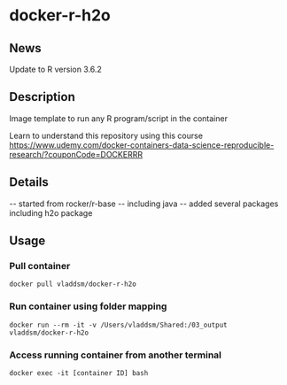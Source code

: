 # docker-r-h2o

## News

Update to R version 3.6.2

## Description

Image template to run any R program/script in the container

Learn to understand this repository using this course https://www.udemy.com/docker-containers-data-science-reproducible-research/?couponCode=DOCKERRR

## Details

-- started from rocker/r-base
-- including java
-- added several packages including h2o package

## Usage

### Pull container

`docker pull vladdsm/docker-r-h2o`

### Run container using folder mapping

`docker run --rm -it -v /Users/vladdsm/Shared:/03_output vladdsm/docker-r-h2o`

### Access running container from another terminal

`docker exec -it [container ID] bash`

